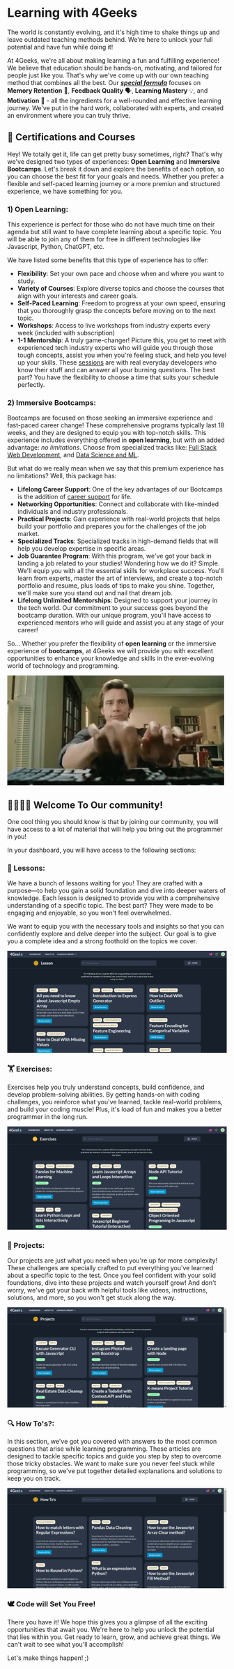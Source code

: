 # Learning with 4Geeks

The world is constantly evolving, and it's high time to shake things up and leave outdated teaching methods behind. We're here to unlock your full potential and have fun while doing it!

At 4Geeks, we're all about making learning a fun and fulfilling experience! We believe that education should be hands-on, motivating, and tailored for people just like you. That's why we've come up with our own teaching method that combines all the best. Our ***[special formula](https://4geeksacademy.notion.site/4geeksacademy/Mastering-Technical-Knowledge-984d2df394c44aedb05987311ccfcf06)*** focuses on **Memory Retention** 🧠, **Feedback Quality** 🗣️, **Learning Mastery** 💡, and **Motivation** 💪 - all the ingredients for a well-rounded and effective learning journey. We've put in the hard work, collaborated with experts, and created an environment where you can truly thrive.

## 🥇 Certifications and Courses

Hey! We totally get it, life can get pretty busy sometimes, right? That's why we've designed two types of experiences: **Open Learning** and **Immersive Bootcamps**.
Let's break it down and explore the benefits of each option, so you can choose the best fit for your goals and needs. Whether you prefer a flexible and self-paced learning journey or a more premiun and structured experience, we have something for you.

### 1) Open Learning:

This experience is perfect for those who do not have much time on their agenda but still want to have complete learning about a specific topic. You will be able to join any of them for free in different technologies like Javascript, Python, ChatGPT, etc.

We have listed some benefits that this type of experience has to offer:
 
- **Flexibility**: Set your own pace and choose when and where you want to study.
- **Variety of Courses**: Explore diverse topics and choose the courses that align with your interests and career goals.
- **Self-Paced Learning**: Freedom to progress at your own speed, ensuring that you thoroughly grasp the concepts before moving on to the next topic.
- **Workshops**: Access to live workshops from industry experts every week (included with subscription)
- **1-1 Mentorship**: A truly game-changer! Picture this, you get to meet with experienced tech industry experts who will guide you through those tough concepts, assist you when you're feeling stuck, and help you level up your skills. These [sessions](https://4geeks.com/mentorships) are with real everyday developers who know their stuff and can answer all your burning questions. The best part? You have the flexibility to choose a time that suits your schedule perfectly.

### 2) Immersive Bootcamps:

Bootcamps are focused on those seeking an immersive experience and fast-paced career change! These comprehensive programs typically last 18 weeks, and they are designed to equip you with top-notch skills. This experience includes everything offered in **open learning**, but with an added advantage: *no limitations*. Choose from specialized tracks like: [Full Stack Web Development](https://4geeksacademy.com/us/coding-bootcamps/part-time-full-stack-developer), and [Data Science and ML](https://4geeksacademy.com/us/coding-bootcamps/datascience-machine-learning).

But what do we really mean when we say that this premium experience has no limitations? Well, this package has:

- **Lifelong Career Support**: One of the key advantages of our Bootcamps is the addition of [career support](https://4geeks.com/about-us#career-support-geekpal) for life.
- **Networking Opportunities**: Connect and collaborate with like-minded individuals and industry professionals.
- **Practical Projects**: Gain experience with real-world projects that helps build your portfolio and prepares you for the challenges of the job market.
- **Specialized Tracks**: Specialized tracks in high-demand fields that will help you develop expertise in specific areas.
- **Job Guarantee Program**: With this program, we've got your back in landing a job related to your studies! Wondering how we do it? Simple. We'll equip you with all the essential skills for workplace success. You'll learn from experts, master the art of interviews, and create a top-notch portfolio and resume, plus loads of tips to make you shine. Together, we'll make sure you stand out and nail that dream job.
- **Lifelong Unlimited Mentorships**: Designed to support your journey in the tech world. Our commitment to your success goes beyond the bootcamp duration. With our unique program, you'll have access to experienced mentors who will guide and assist you at any stage of your career!

So... Whether you prefer the flexibility of **open learning** or the immersive experience of **bootcamps**, at 4Geeks we will provide you with excellent opportunities to enhance your knowledge and skills in the ever-evolving world of technology and programming.

![coding](../images/coding.gif)

## 👨‍👩‍👧‍👦 Welcome To Our community!

One cool thing you should know is that by joining our community, you will have access to a lot of material that will help you bring out the programmer in you!

In your dashboard, you will have access to the following sections:

### 📖 Lessons:

We have a bunch of lessons waiting for you! They are crafted with a purpose—to help you gain a solid foundation and dive into deeper waters of knowledge. Each lesson is designed to provide you with a comprehensive understanding of a specific topic. The best part? They were made to be engaging and enjoyable, so you won't feel overwhelmed.

We want to equip you with the necessary tools and insights so that you can confidently explore and delve deeper into the subject. Our goal is to give you a complete idea and a strong foothold on the topics we cover.

![lessons](../images/lessons.png)

### 🏋️ Exercises:

Exercises help you truly understand concepts, build confidence, and develop problem-solving abilities. By getting hands-on with coding challenges, you reinforce what you've learned, tackle real-world problems, and build your coding muscle! Plus, it's load of fun and makes you a better programmer in the long run.

![exercises](../images/exercises.png)

### 🌱 Projects:

Our projects are just what you need when you're up for more complexity! These challenges are specially crafted to put everything you've learned about a specific topic to the test. Once you feel confident with your solid foundations, dive into these projects and watch yourself grow! And don't worry, we've got your back with helpful tools like videos, instructions, solutions, and more, so you won't get stuck along the way.

![projects](../images/projects.png)

### 🔍 How To's?:

In this section, we've got you covered with answers to the most common questions that arise while learning programming. These articles are designed to tackle specific topics and guide you step by step to overcome those tricky obstacles. We want to make sure you never feel stuck while programming, so we've put together detailed explanations and solutions to keep you on track.

![how to's](../images/how.to's.png)

### 🕊️ Code will Set You Free!

There you have it! We hope this gives you a glimpse of all the exciting opportunities that await you. We're here to help you unlock the potential that lies within you. Get ready to learn, grow, and achieve great things. We can't wait to see what you'll accomplish! 

Let's make things happen! ;)

